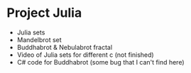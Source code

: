 # Project Julia
- Julia sets
- Mandelbrot set
- Buddhabrot & Nebulabrot fractal
- Video of Julia sets for different c (not finished)
- C# code for Buddhabrot (some bug that I can't find here)
